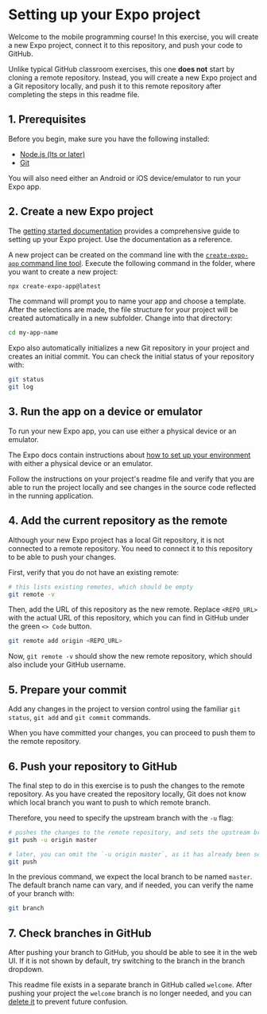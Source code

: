 # Setting up your Expo project

Welcome to the mobile programming course! In this exercise, you will create a new Expo project, connect it to this repository, and push your code to GitHub.

Unlike typical GitHub classroom exercises, this one **does not** start by cloning a remote repository. Instead, you will create a new Expo project and a Git repository locally, and push it to this remote repository after completing the steps in this readme file.


## 1. Prerequisites

Before you begin, make sure you have the following installed:

- [Node.js (lts or later)](https://nodejs.org/)
- [Git](https://git-scm.com/)

You will also need either an Android or iOS device/emulator to run your Expo app.


## 2. Create a new Expo project

The [getting started documentation](https://docs.expo.dev/get-started/introduction/) provides a comprehensive guide to setting up your Expo project. Use the documentation as a reference.

A new project can be created on the command line with the [`create-expo-app` command line tool](https://docs.expo.dev/more/create-expo/). Execute the following command in the folder, where you want to create a new project:

```sh
npx create-expo-app@latest
```

The command will prompt you to name your app and choose a template. After the selections are made, the file structure for your project will be created automatically in a new subfolder. Change into that directory:

```sh
cd my-app-name
```

Expo also automatically initializes a new Git repository in your project and creates an initial commit. You can check the initial status of your repository with:

```sh
git status
git log
```


## 3. Run the app on a device or emulator

To run your new Expo app, you can use either a physical device or an emulator.

The Expo docs contain instructions about [how to set up your environment](https://docs.expo.dev/get-started/set-up-your-environment/) with either a physical device or an emulator.

Follow the instructions on your project's readme file and verify that you are able to run the project locally and see changes in the source code reflected in the running application.


## 4. Add the current repository as the remote

Although your new Expo project has a local Git repository, it is not connected to a remote repository. You need to connect it to this repository to be able to push your changes.

First, verify that you do not have an existing remote:

```sh
# this lists existing remotes, which should be empty
git remote -v
```

Then, add the URL of this repository as the new remote. Replace `<REPO_URL>` with the actual URL of this repository, which you can find in GitHub under the green `<> Code` button.

```sh
git remote add origin <REPO_URL>
```

Now, `git remote -v` should show the new remote repository, which should also include your GitHub username.


## 5. Prepare your commit

Add any changes in the project to version control using the familiar `git status`, `git add` and `git commit` commands.

When you have committed your changes, you can proceed to push them to the remote repository.


## 6. Push your repository to GitHub

The final step to do in this exercise is to push the changes to the remote repository. As you have created the repository locally, Git does not know which local branch you want to push to which remote branch.

Therefore, you need to specify the upstream branch with the `-u` flag:

```sh
# pushes the changes to the remote repository, and sets the upstream branch
git push -u origin master

# later, you can omit the `-u origin master`, as it has already been set
git push
```

In the previous command, we expect the local branch to be named `master`. The default branch name can vary, and if needed, you can verify the name of your branch with:

```sh
git branch
```


## 7. Check branches in GitHub

After pushing your branch to GitHub, you should be able to see it in the web UI. If it is not shown by default, try switching to the branch in the branch dropdown.

This readme file exists in a separate branch in GitHub called `welcome`. After pushing your project the `welcome` branch is no longer needed, and you can [delete it](https://www.google.com/search?q=delete+branch+in+github) to prevent future confusion.